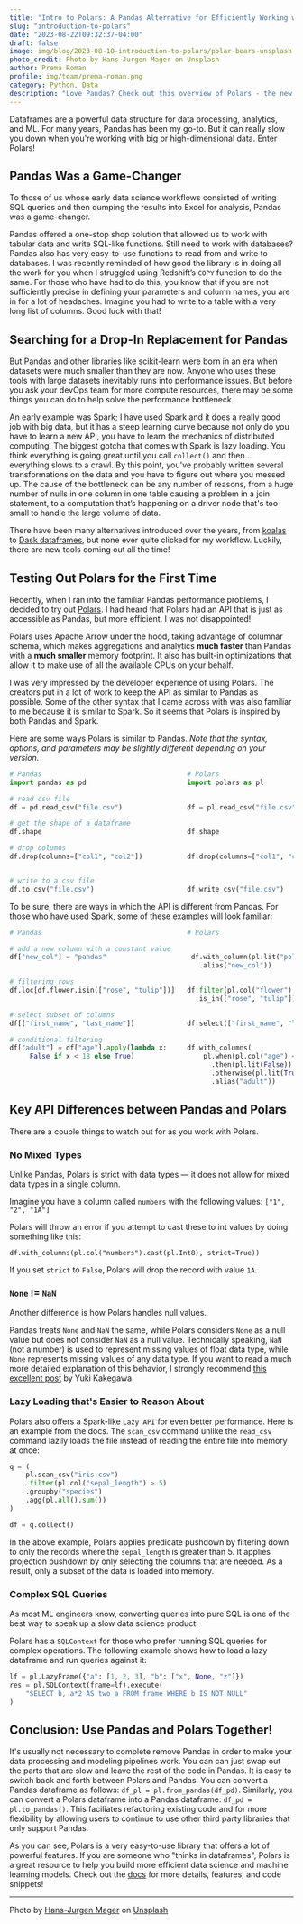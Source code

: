 ```yaml
---
title: "Intro to Polars: A Pandas Alternative for Efficiently Working with Large Datasets"
slug: "introduction-to-polars"
date: "2023-08-22T09:32:37-04:00"
draft: false
image: img/blog/2023-08-18-introduction-to-polars/polar-bears-unsplash.jpg
photo_credit: Photo by Hans-Jurgen Mager on Unsplash
author: Prema Roman
profile: img/team/prema-roman.png
category: Python, Data
description: "Love Pandas? Check out this overview of Polars - the new high-performance Python data processing library."
---
```



Dataframes are a powerful data structure for data processing, analytics, and ML. For many years, Pandas has been my go-to. But it can really slow you down when you're working with big or high-dimensional data. Enter Polars!

<!--more-->

## Pandas Was a Game-Changer
To those of us whose early data science workflows consisted of writing SQL queries and then dumping the results into Excel for analysis, Pandas was a game-changer.

Pandas offered a one-stop shop solution that allowed us to work with tabular data and write SQL-like functions. Still need to work with databases? Pandas also has very easy-to-use functions to read from and write to databases. I was recently reminded of how good the library is in doing all the work for you when I struggled using Redshift’s `COPY` function to do the same. For those who have had to do this, you know that if you are not sufficiently precise in defining your parameters and column names, you are in for a lot of headaches. Imagine you had to write to a table with a very long list of columns. Good luck with that!

## Searching for a Drop-In Replacement for Pandas

But Pandas and other libraries like scikit-learn were born in an era when datasets were much smaller than they are now. Anyone who uses these tools with large datasets inevitably runs into performance issues. But before you ask your devOps team for more compute resources, there may be some things you can do to help solve the performance bottleneck.

An early example was Spark; I have used Spark and it does a really good job with big data, but it has a steep learning curve because not only do you have to learn a new API, you have to learn the mechanics of distributed computing. The biggest gotcha that comes with Spark is lazy loading. You think everything is going great until you call `collect()` and then... everything slows to a crawl. By this point, you've probably written several transformations on the data and you have to figure out where you messed up.  The cause of the bottleneck can be any number of reasons, from a huge number of nulls in one column in one table causing a problem in a join statement, to a computation that’s happening on a driver node that's too small to handle the large volume of data.

There have been many alternatives introduced over the years, from [koalas](https://github.com/databricks/koalas) to [Dask dataframes](https://docs.dask.org/en/stable/dataframe.html), but none ever quite clicked for my workflow. Luckily, there are new tools coming out all the time!

## Testing Out Polars for the First Time

Recently, when I ran into the familiar Pandas performance problems, I decided to try out [Polars](https://www.pola.rs/). I had heard that Polars had an API that is just as accessible as Pandas, but more efficient. I was not disappointed!

Polars uses Apache Arrow under the hood, taking advantage of columnar schema, which makes aggregations and analytics **much faster** than Pandas with a **much smaller** memory footprint. It also has built-in optimizations that allow it to make use of all the available CPUs on your behalf.

I was very impressed by the developer experience of using Polars. The creators put in a lot of work to keep the API as similar to Pandas as possible. Some of the other syntax that I came across with was also familiar to me because it is similar to Spark. So it seems that Polars is inspired by both Pandas and Spark.

Here are some ways Polars is similar to Pandas. *Note that the syntax, options, and parameters may be slightly different depending on your version.*

```python
# Pandas                                    # Polars
import pandas as pd                         import polars as pl

# read csv file
df = pd.read_csv("file.csv")                df = pl.read_csv("file.csv")

# get the shape of a dataframe
df.shape                                    df.shape

# drop columns
df.drop(columns=["col1", "col2"])           df.drop(columns=["col1", "col2"])


# write to a csv file
df.to_csv("file.csv")                       df.write_csv("file.csv")

```

To be sure, there are ways in which the API is different from Pandas. For those who have used Spark, some of these examples will look familiar:

```python
# Pandas                                    # Polars

# add a new column with a constant value
df["new_col"] = "pandas"                     df.with_column(pl.lit("polars")
                                               .alias("new_col"))

# filtering rows
df.loc[df.flower.isin(["rose", "tulip"])]   df.filter(pl.col("flower")
                                              .is_in(["rose", "tulip"]))

# select subset of columns
df[["first_name", "last_name"]]             df.select(["first_name", "last_name"])

# conditional filtering
df["adult"] = df["age"].apply(lambda x:     df.with_columns(
     False if x < 18 else True)                 pl.when(pl.col("age") < 18)
                                                  .then(pl.lit(False))
                                                  .otherwise(pl.lit(True))
                                                  .alias("adult"))
```

## Key API Differences between Pandas and Polars

There are a couple things to watch out for as you work with Polars.

### No Mixed Types

Unlike Pandas, Polars is strict with data types &mdash; it does not allow for mixed data types in a single column.

Imagine you have a column called `numbers` with the following values: `["1", "2", "1A"]`

Polars will throw an error if you attempt to cast these to int values by doing something like this:

`df.with_columns(pl.col("numbers").cast(pl.Int8), strict=True))`

If you set `strict` to `False`, Polars will drop the record with value `1A`.

### `None` != `NaN`

Another difference is how Polars handles null values.

Pandas treats `None` and `NaN` the same, while Polars considers `None` as a null value but does not consider `NaN` as a null value. Technically speaking, `NaN` (not a number) is used to represent missing values of float data type, while `None` represents missing values of any data type. If you want to read a much more detailed explanation of this behavior, I strongly recommend [this excellent post](https://stuffbyyuki.com/handling-missing-values-in-polars/) by Yuki Kakegawa.

### Lazy Loading that's Easier to Reason About

Polars also offers a Spark-like `Lazy API` for even better performance.  Here is an example from the docs. The `scan_csv` command unlike the `read_csv` command lazily loads the file instead of reading the entire file into memory at once:

```python
q = (
    pl.scan_csv("iris.csv")
    .filter(pl.col("sepal_length") > 5)
    .groupby("species")
    .agg(pl.all().sum())
)

df = q.collect()
```

In the above example, Polars applies predicate pushdown by filtering down to only the records where the `sepal_length` is greater than 5. It applies projection pushdown by only selecting the columns that are needed. As a result, only a subset of the data is loaded into memory.

### Complex SQL Queries

As most ML engineers know, converting queries into pure SQL is one of the best way to speak up a slow data science product.

Polars has a `SQLContext` for those who prefer running SQL queries for complex operations. The following example shows how to load a lazy dataframe and run queries against it:

```python
lf = pl.LazyFrame({"a": [1, 2, 3], "b": ["x", None, "z"]})
res = pl.SQLContext(frame=lf).execute(
    "SELECT b, a*2 AS two_a FROM frame WHERE b IS NOT NULL"
)
```

## Conclusion: Use Pandas and Polars Together!

It's usually not necessary to complete remove Pandas in order to make your data processing and modeling pipelines work. You can can just swap out the parts that are slow and leave the rest of the code in Pandas. It is easy to switch back and forth between Polars and Pandas. You can convert a Pandas dataframe as follows: `df_pl = pl.from_pandas(df_pd)`.  Similarly, you can convert a Polars dataframe into a Pandas dataframe: `df_pd = pl.to_pandas()`.  This faciliates refactoring existing code and for more flexibility by allowing users to continue to use other third party libraries that only support Pandas.

As you can see, Polars is a very easy-to-use library that offers a lot of powerful features. If you are someone who "thinks in dataframes", Polars is a great resource to help you build more efficient data science and machine learning models. Check out the [docs](https://pola-rs.github.io/polars-book/user-guide/) for more details, features, and code snippets!


***
Photo by [Hans-Jurgen Mager](https://unsplash.com/@hansjurgen007) on [Unsplash](https://unsplash.com/photos/NL1vH0hnIbQ)